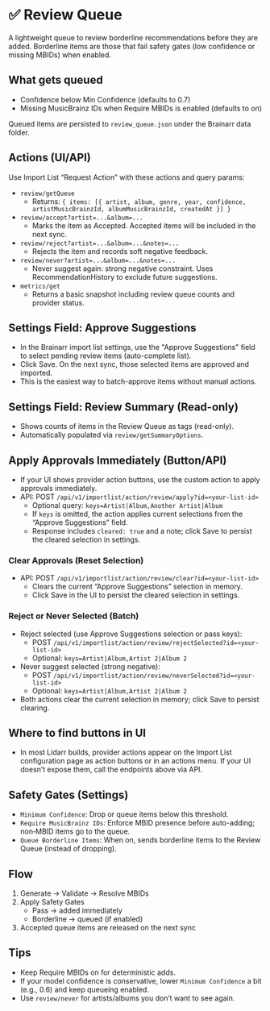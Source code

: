 # ✅ Review Queue

A lightweight queue to review borderline recommendations before they are added. Borderline items are those that fail safety gates (low confidence or missing MBIDs) when enabled.

## What gets queued
- Confidence below Min Confidence (defaults to 0.7)
- Missing MusicBrainz IDs when Require MBIDs is enabled (defaults to on)

Queued items are persisted to `review_queue.json` under the Brainarr data folder.

## Actions (UI/API)

Use Import List “Request Action” with these actions and query params:
- `review/getQueue`
  - Returns: `{ items: [{ artist, album, genre, year, confidence, artistMusicBrainzId, albumMusicBrainzId, createdAt }] }`
- `review/accept?artist=...&album=...`
  - Marks the item as Accepted. Accepted items will be included in the next sync.
- `review/reject?artist=...&album=...&notes=...`
  - Rejects the item and records soft negative feedback.
- `review/never?artist=...&album=...&notes=...`
  - Never suggest again: strong negative constraint. Uses RecommendationHistory to exclude future suggestions.
- `metrics/get`
  - Returns a basic snapshot including review queue counts and provider status.

## Settings Field: Approve Suggestions

- In the Brainarr import list settings, use the "Approve Suggestions" field to select pending review items (auto-complete list).
- Click Save. On the next sync, those selected items are approved and imported.
- This is the easiest way to batch-approve items without manual actions.

## Settings Field: Review Summary (Read-only)

- Shows counts of items in the Review Queue as tags (read-only).
- Automatically populated via `review/getSummaryOptions`.

## Apply Approvals Immediately (Button/API)

- If your UI shows provider action buttons, use the custom action to apply approvals immediately.
- API: POST `/api/v1/importlist/action/review/apply?id=<your-list-id>`
  - Optional query: `keys=Artist|Album,Another Artist|Album`
  - If `keys` is omitted, the action applies current selections from the “Approve Suggestions” field.
  - Response includes `cleared: true` and a note; click Save to persist the cleared selection in settings.

### Clear Approvals (Reset Selection)

- API: POST `/api/v1/importlist/action/review/clear?id=<your-list-id>`
  - Clears the current “Approve Suggestions” selection in memory.
  - Click Save in the UI to persist the cleared selection in settings.

### Reject or Never Selected (Batch)

- Reject selected (use Approve Suggestions selection or pass keys):
  - POST `/api/v1/importlist/action/review/rejectSelected?id=<your-list-id>`
  - Optional: `keys=Artist|Album,Artist 2|Album 2`
- Never suggest selected (strong negative):
  - POST `/api/v1/importlist/action/review/neverSelected?id=<your-list-id>`
  - Optional: `keys=Artist|Album,Artist 2|Album 2`
- Both actions clear the current selection in memory; click Save to persist clearing.

## Where to find buttons in UI

- In most Lidarr builds, provider actions appear on the Import List configuration page as action buttons or in an actions menu. If your UI doesn’t expose them, call the endpoints above via API.

## Safety Gates (Settings)
- `Minimum Confidence`: Drop or queue items below this threshold.
- `Require MusicBrainz IDs`: Enforce MBID presence before auto-adding; non‑MBID items go to the queue.
- `Queue Borderline Items`: When on, sends borderline items to the Review Queue (instead of dropping).

## Flow
1. Generate → Validate → Resolve MBIDs
2. Apply Safety Gates
   - Pass → added immediately
   - Borderline → queued (if enabled)
3. Accepted queue items are released on the next sync

## Tips
- Keep Require MBIDs on for deterministic adds.
- If your model confidence is conservative, lower `Minimum Confidence` a bit (e.g., 0.6) and keep queueing enabled.
- Use `review/never` for artists/albums you don’t want to see again.
